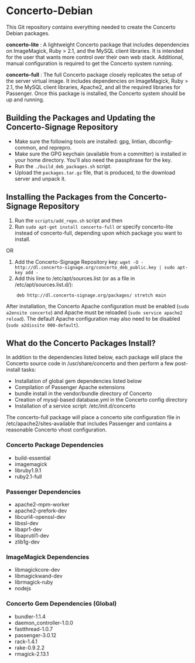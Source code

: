 # Concerto-Debian
This Git repository contains everything needed to create the Concerto Debian packages.

**concerto-lite**
: A lightweight Concerto package that includes dependencies on ImageMagick, Ruby > 2.1, and the MySQL client libraries.  It is intended for the user that wants  more control over their own web stack.  Additional, manual configuration is required to get the Concerto system running.

**concerto-full**
: The full Concerto package closely replicates the setup of the server virtual image. It includes dependencies on ImageMagick, Ruby > 2.1, the MySQL client libraries, Apache2, and all the required libraries for Passenger. Once this package is installed, the Concerto system should be up and running.

## Building the Packages and Updating the Concerto-Signage Repository
* Make sure the following tools are installed: gpg, lintian, dbconfig-common, and reprepro.
* Make sure the GPG keychain (available from a committer) is installed in your home directory.  You'll also need the passphrase for the key.
* Run the `./build_deb_packages.sh` script.
* Upload the `packages.tar.gz` file, that is produced, to the download server and unpack it.

## Installing the Packages from the Concerto-Signage Repository
1. Run the `scripts/add_repo.sh` script and then
2. Run `sudo apt-get install concerto-full` or specify concerto-lite instead of concerto-full, depending upon which package you want to install.

OR  

1. Add the Concerto-Signage Repository key: `wget -O - http://dl.concerto-signage.org/concerto_deb_public.key | sudo apt-key add -`
2. Add this line to /etc/apt/sources.list (or as a file in /etc/apt/sources.list.d/):
```
    deb http://dl.concerto-signage.org/packages/ stretch main
```

After installation, the Concerto Apache configuration must be enabled (`sudo a2ensite concerto`) and Apache must be reloaded (`sudo service apache2 reload`). The default Apache configuration may also need to be disabled (`sudo a2dissite 000-default`).

## What do the Concerto Packages Install?
In addition to the dependencies listed below, each package will place the Concerto source code in /usr/share/concerto and then perform a few post-install tasks:
* Installation of global gem dependencies listed below
* Compilation of Passenger Apache extensions
* bundle install in the vendor/bundle directory of Concerto
* Creation of mysql-based database.yml in the Concerto config directory
* Installation of a service script: /etc/init.d/concerto

The concerto-full package will place a concerto site configuration file in /etc/apache2/sites-available that includes Passenger and contains a reasonable Concerto vhost configuration.

### Concerto Package Dependencies
* build-essential
* imagemagick
* libruby1.9.1
* ruby2.1-full

### Passenger Dependencies
* apache2-mpm-worker
* apache2-prefork-dev
* libcurl4-openssl-dev
* libssl-dev
* libapr1-dev
* libaprutil1-dev
* zlib1g-dev

### ImageMagick Dependencies
* libmagickcore-dev
* libmagickwand-dev
* librmagick-ruby
* nodejs

### Concerto Gem Dependencies (Global)
* bundler-1.1.4
* daemon_controller-1.0.0
* fastthread-1.0.7
* passenger-3.0.12
* rack-1.4.1
* rake-0.9.2.2
* rmagick-2.13.1
